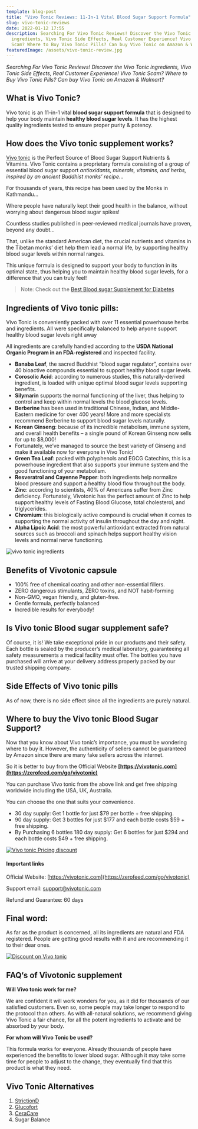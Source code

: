 ```yaml
---
template: blog-post
title: "Vivo Tonic Reviews: 11-In-1 Vital Blood Sugar Support Formula"
slug: vivo-tonic-reviews
date: 2022-01-12 17:55
description: Searching For Vivo Tonic Reviews! Discover the Vivo Tonic
  ingredients, Vivo Tonic Side Effects, Real Customer Experience! Vivo Tonic
  Scam? Where to Buy Vivo Tonic Pills? Can buy Vivo Tonic on Amazon & Walmart?
featuredImage: /assets/vivo-tonic-review.jpg
---
```

<!--StartFragment-->

*Searching For Vivo Tonic Reviews! Discover the Vivo Tonic ingredients, Vivo Tonic Side Effects, Real Customer Experience! Vivo Tonic Scam? Where to Buy Vivo Tonic Pills? Can buy Vivo Tonic on Amazon & Walmart?*

<!--EndFragment-->

<!--StartFragment-->

## What is Vivo Tonic?

Vivo tonic is an 11-in-1 vital **blood sugar support formula** that is designed to help your body maintain **healthy blood sugar levels**. It has the highest quality ingredients tested to ensure proper purity & potency.

## How does the Vivo tonic supplement works?

[Vivo tonic](https://zerofeed.com/vivo-tonic-review/) is the Perfect Source of Blood Sugar Support Nutrients & Vitamins. Vivo Tonic contains a proprietary formula consisting of a group of essential blood sugar support *antioxidants, minerals, vitamins, and herbs, inspired by an ancient Buddhist monks’ recipe*…

For thousands of years, this recipe has been used by the Monks in Kathmandu…

Where people have naturally kept their good health in the balance, without worrying about dangerous blood sugar spikes!

Countless studies published in peer-reviewed medical journals have proven, beyond any doubt…

That, unlike the standard American diet, the crucial nutrients and vitamins in the Tibetan monks’ diet help them lead a normal life, by supporting healthy blood sugar levels within normal ranges.

This unique formula is designed to support your body to function in its optimal state, thus helping you to maintain healthy blood sugar levels, for a difference that you can truly feel!

> Note: Check out the [Best Blood sugar Supplement for Diabetes](https://zerofeed.com/best-diabetes-supplements/)

## Ingredients of Vivo tonic pills:

Vivo Tonic is conveniently packed with over 11 essential powerhouse herbs and ingredients. All were specifically balanced to help anyone support healthy blood sugar levels right away

All ingredients are carefully handled according to the **USDA National Organic Program in an FDA-registered** and inspected facility.

* **Banaba Leaf**, the sacred Buddhist ”blood sugar regulator”, contains over 40 bioactive compounds essential to support healthy blood sugar levels.
* **Corosolic Acid**: according to numerous studies, this naturally-derived ingredient, is loaded with unique optimal blood sugar levels supporting benefits.
* **Silymarin** supports the normal functioning of the liver, thus helping to control and keep within normal levels the blood glucose levels.
* **Berberine** has been used in traditional Chinese, Indian, and Middle-Eastern medicine for over 400 years! More and more specialists recommend Berberine to support blood sugar levels naturally.
* **Korean Ginseng**: because of its incredible metabolism, immune system, and overall health benefits – a single pound of Korean Ginseng now sells for up to $8,000!
* Fortunately, we’ve managed to source the best variety of Ginseng and make it available now for everyone in Vivo Tonic!
* **Green Tea Leaf**: packed with polyphenols and EGCG Catechins, this is a powerhouse ingredient that also supports your immune system and the good functioning of your metabolism.
* **Resveratrol and Cayenne Pepper**: both ingredients help normalize blood pressure and support a healthy blood flow throughout the body.
* **Zinc**: according to scientists, 40% of Americans suffer from Zinc deficiency. Fortunately, Vivotonic has the perfect amount of Zinc to help support healthy levels of Fasting Blood Glucose, total cholesterol, and triglycerides.
* **Chromium**: this biologically active compound is crucial when it comes to supporting the normal activity of insulin throughout the day and night.
* **Alpha Lipoic Acid**: the most powerful antioxidant extracted from natural sources such as broccoli and spinach helps support healthy vision levels and normal nerve functioning.

![vivo tonic ingredients](https://i1.wp.com/zerofeed.com/wp-content/uploads/2021/09/vivo-tonic-ingredients.png?resize=1024%2C368&ssl=1)

## Benefits of Vivotonic capsule

* 100% free of chemical coating and other non-essential fillers.
* ZERO dangerous stimulants, ZERO toxins, and NOT habit-forming
* Non-GMO, vegan friendly, and gluten-free.
* Gentle formula, perfectly balanced
* Incredible results for everybody!

## Is Vivo tonic Blood sugar supplement safe?

Of course, it is! We take exceptional pride in our products and their safety. Each bottle is sealed by the producer’s medical laboratory, guaranteeing all safety measurements a medical facility must offer. The bottles you have purchased will arrive at your delivery address properly packed by our trusted shipping company.

## Side Effects of Vivo tonic pills

As of now, there is no side effect since all the ingredients are purely natural.

## Where to buy the Vivo tonic Blood Sugar Support?

Now that you know about Vivo tonic’s importance, you must be wondering where to buy it. However, the authenticity of sellers cannot be guaranteed by Amazon since there are many fake sellers across the internet.

So it is better to buy from the Official Website **[https://vivotonic.com](https://zerofeed.com/go/vivotonic)**

You can purchase Vivo tonic from the above link and get free shipping worldwide including the USA, UK, Australia.

You can choose the one that suits your convenience.

* 30 day supply: Get 1 bottle for just $79 per bottle + free shipping.
* 90 day supply: Get 3 bottles for just $177 and each bottle costs $59 + free shipping.
* By Purchasing 6 bottles 180 day supply: Get 6 bottles for just $294 and each bottle costs $49 + free shipping.

[![Vivo tonic Pricing discount](https://i2.wp.com/zerofeed.com/wp-content/uploads/2021/06/Vivo-tonic-Pricing-discount.png?resize=1024%2C659&ssl=1)](https://zerofeed.com/go/vivotonic)

#### Important links

Official Website: [https://vivotonic.com](https://zerofeed.com/go/vivotonic)

Support email: support@vivotonic.com

Refund and Guarantee: 60 days

## Final word:

As far as the product is concerned, all its ingredients are natural and FDA registered. People are getting good results with it and are recommending it to their dear ones.

[![Discount on Vivo tonic](https://i2.wp.com/zerofeed.com/wp-content/uploads/2021/06/Discount-on-Vivo-tonic.jpg?resize=800%2C450&ssl=1)](https://zerofeed.com/go/vivotonic)

## **FAQ**‘s of Vivotonic supplement

**Will Vivo tonic work for me?**

<!--StartFragment-->

We are confident it will work wonders for you, as it did for thousands of our satisfied customers. Even so, some people may take longer to respond to the protocol than others. As with all-natural solutions, we recommend giving Vivo Tonic a fair chance, for all the potent ingredients to activate and be absorbed by your body.

<!--EndFragment-->

**For whom will Vivo Tonic be used?**

<!--StartFragment-->

This formula works for everyone. Already thousands of people have experienced the benefits to lower blood sugar. Although it may take some time for people to adjust to the change, they eventually find that this product is what they need.

<!--EndFragment-->

## Vivo Tonic Alternatives

1. [StrictionD](https://zerofeed.com/strictiond-reviews/)
2. [Glucofort](https://zerofeed.com/glucofort-reviews/)
3. [CeraCare](https://zerofeed.com/ceracare-reviews/)
4. Sugar Balance

<!--EndFragment-->